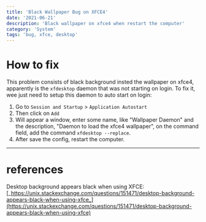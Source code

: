 ```yaml
---
title: 'Black Wallpaper Bug on XFCE4'
date: '2021-06-21'
description: 'Black wallpaper on xfce4 when restart the computer'
category: 'System'
tags: 'bug, xfce, desktop'
---
```


# How to fix

This problem consists of black background insted the wallpaper on xfce4, apparently is the `xfdesktop` daemon that was not starting on login. To fix it, wee just need to setup this daemon to auto start on login:


1. Go to `Session and Startup` > `Application Autostart`
2. Then click on `Add`
3. Will appear a window, enter some name, like "Wallpaper Daemon" and the description, "Daemon to load the xfce4 wallpaper", on the command field, add the command `xfdesktop --replace`.
4. After save the config, restart the computer.


---

# references

Desktop background appears black when using XFCE: [_https://unix.stackexchange.com/questions/151471/desktop-background-appears-black-when-using-xfce_](https://unix.stackexchange.com/questions/151471/desktop-background-appears-black-when-using-xfce)
